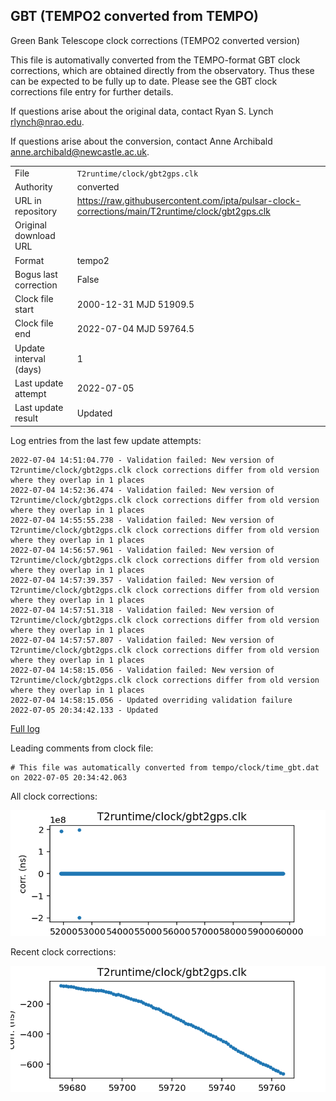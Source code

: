 
## GBT (TEMPO2 converted from TEMPO)

Green Bank Telescope clock corrections (TEMPO2 converted version)

This file is automativally converted from the TEMPO-format GBT
clock corrections, which are obtained directly from the observatory.
Thus these can be expected to be fully up to date. Please see the
GBT clock corrections file entry for further details.

If questions arise about the original data, contact Ryan S. Lynch
<rlynch@nrao.edu>.

If questions arise about the conversion, contact Anne Archibald
<anne.archibald@newcastle.ac.uk>.

|     |     |
|:--- |:--- |
| File | `T2runtime/clock/gbt2gps.clk` |
| Authority | converted |
| URL in repository | <https://raw.githubusercontent.com/ipta/pulsar-clock-corrections/main/T2runtime/clock/gbt2gps.clk> |
| Original download URL | <None> |
| Format | tempo2 |
| Bogus last correction | False |
| Clock file start | 2000-12-31 MJD 51909.5 |
| Clock file end | 2022-07-04 MJD 59764.5 |
| Update interval (days) | 1 |
| Last update attempt | 2022-07-05 |
| Last update result | Updated |

Log entries from the last few update attempts:
```
2022-07-04 14:51:04.770 - Validation failed: New version of T2runtime/clock/gbt2gps.clk clock corrections differ from old version where they overlap in 1 places
2022-07-04 14:52:36.474 - Validation failed: New version of T2runtime/clock/gbt2gps.clk clock corrections differ from old version where they overlap in 1 places
2022-07-04 14:55:55.238 - Validation failed: New version of T2runtime/clock/gbt2gps.clk clock corrections differ from old version where they overlap in 1 places
2022-07-04 14:56:57.961 - Validation failed: New version of T2runtime/clock/gbt2gps.clk clock corrections differ from old version where they overlap in 1 places
2022-07-04 14:57:39.357 - Validation failed: New version of T2runtime/clock/gbt2gps.clk clock corrections differ from old version where they overlap in 1 places
2022-07-04 14:57:51.318 - Validation failed: New version of T2runtime/clock/gbt2gps.clk clock corrections differ from old version where they overlap in 1 places
2022-07-04 14:57:57.807 - Validation failed: New version of T2runtime/clock/gbt2gps.clk clock corrections differ from old version where they overlap in 1 places
2022-07-04 14:58:15.056 - Validation failed: New version of T2runtime/clock/gbt2gps.clk clock corrections differ from old version where they overlap in 1 places
2022-07-04 14:58:15.056 - Updated overriding validation failure
2022-07-05 20:34:42.133 - Updated
```
[Full log](https://raw.githubusercontent.com/ipta/pulsar-clock-corrections/main/log/T2runtime/clock/gbt2gps.clk.log)

Leading comments from clock file:

    # This file was automatically converted from tempo/clock/time_gbt.dat on 2022-07-05 20:34:42.063



All clock corrections:

![plot of all clock corrections](gbt2gps.clk.png "All corrections")

Recent clock corrections:

![plot of recent clock corrections](gbt2gps.clk.short.png "Recent corrections")

